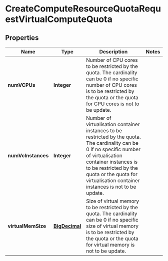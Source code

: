 
# CreateComputeResourceQuotaRequestVirtualComputeQuota

## Properties
Name | Type | Description | Notes
------------ | ------------- | ------------- | -------------
**numVCPUs** | **Integer** | Number of CPU cores to be restricted by the quota. The cardinality can be 0 if no specific number of CPU cores is to be restricted by the quota or the quota for CPU cores is not to be update. | 
**numVcInstances** | **Integer** | Number of virtualisation container instances to be restricted by the quota. The cardinality can be 0 if no specific number of virtualisation container instances is to be restricted by the quota or the quota for virtualisation container instances is not to be update. | 
**virtualMemSize** | [**BigDecimal**](BigDecimal.md) | Size of virtual memory to be restricted by the quota. The cardinality can be 0 if no specific size of virtual memory is to be restricted by the quota or the quota for virtual memory is not to be update. | 



